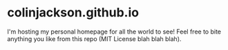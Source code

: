 colinjackson.github.io
======================

I'm hosting my personal homepage for all the world to see! Feel free to bite anything you like from this repo (MIT License blah blah blah).
